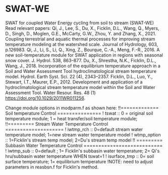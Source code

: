 # SWAT-WE
SWAT for coupled Water Energy cycling from soil to stream (SWAT-WE)
Read relevant papers:
Qi, J., Lee, S., Du, X., Ficklin, D.L., Wang, Q., Myers, D., Singh, D., Moglen, G.E., McCarty, G.W., Zhou, Y. and Zhang, X., 2021. Coupling terrestrial and aquatic thermal processes for improving stream temperature modeling at the watershed scale. Journal of Hydrology, 603, p.126983.
Qi, J., Li, S., Li, Q., Xing, Z., Bourque, C.-A., Meng, F.-R., 2016. A new soil-temperature module for SWAT application in regions with seasonal snow cover. J. Hydrol. 538, 863–877.
Du, X., Shrestha, N.K., Ficklin, D.L., Wang, J., 2018. Incorporation of the equilibrium temperature approach in a Soil and Water Assessment Tool hydroclimatological
stream temperature model. Hydrol. Earth Syst. Sci. 22 (4), 2343–2357.
Ficklin, D.L., Luo, Y., Stewart, I.T., Maurer, E.P., 2012. Development and application of a hydroclimatological stream temperature model within the Soil and Water
Assessment Tool. Water Resour. Res. 48 (1) https://doi.org/10.1029/2011WR011256.


Change module options in modparm.f as shown here:
       !!============= Soil temperature Control ===============
       ! tswat ::      0 = original soil temperature module; 1 = heat transfer/soil temperature module; 
       !!========= Stream Water Temperature Control ====================
       ! iwtmp_rch ::   0=default stream water temperature model; 1=new stream water temperature model
       ! wtmp_option ::  1=Ficklin's stream temp model; 2=Du's stream temp model 
       !! ========= Subbasin Water Temperature Control ===========================
       ! iwtmp_sub ::    0=default ; 1= Ficklin's  subbasin water temperature; 2= Qi's hru/subbasin water temperature WHEN tswat=1
       ! isurface_tmp ::   0= soil surface temperature; 1= equilibrium temperature
       !NOTE: need to adjust parameters in reasbsn.f for Ficklin's method.
